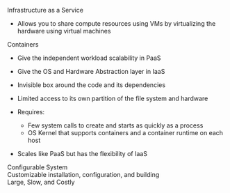 Infrastructure as a Service

- Allows you to share compute resources using VMs by virtualizing the hardware using virtual machines
 
Containers

- Give the independent workload scalability in PaaS
- Give the OS and Hardware Abstraction layer in IaaS
- Invisible box around the code and its dependencies
- Limited access to its own partition of the file system and hardware
- Requires:
    
    - Few system calls to create and starts as quickly as a process
    - OS Kernel that supports containers and a container runtime on each host
- Scales like PaaS but has the flexibility of IaaS    

Configurable System  
Customizable installation, configuration, and building  
Large, Slow, and Costly